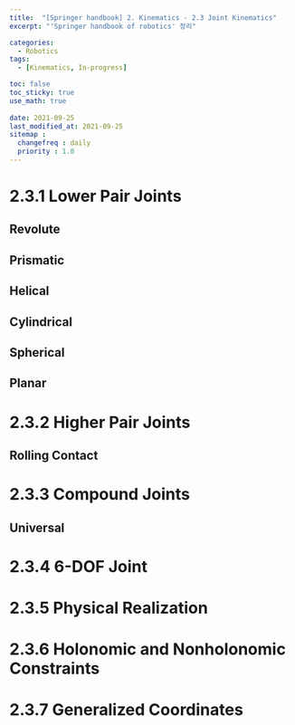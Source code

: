 ```yaml
---
title:  "[Springer handbook] 2. Kinematics - 2.3 Joint Kinematics"
excerpt: "'Springer handbook of robotics' 정리"

categories:
  - Robotics
tags:
  - [Kinematics, In-progress]

toc: false
toc_sticky: true
use_math: true
 
date: 2021-09-25
last_modified_at: 2021-09-25
sitemap :
  changefreq : daily
  priority : 1.0
---
```



# 2.3.1 Lower Pair Joints

## Revolute

## Prismatic

## Helical

## Cylindrical

## Spherical

## Planar

# 2.3.2 Higher Pair Joints

## Rolling Contact

# 2.3.3 Compound Joints

## Universal

# 2.3.4 6-DOF Joint

# 2.3.5 Physical Realization

# 2.3.6 Holonomic and Nonholonomic Constraints

# 2.3.7 Generalized Coordinates